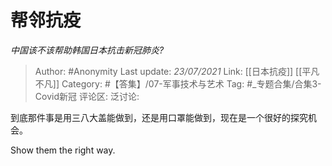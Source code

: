 # 帮邻抗疫
*中国该不该帮助韩国日本抗击新冠肺炎?*

> Author: #Anonymity
> Last update: *23/07/2021*
> Link: [[日本抗疫]] [[平凡不凡]]
> Category: #【答集】/07-军事技术与艺术
> Tag: #_专题合集/合集3-Covid新冠
> 评论区:
> 泛讨论:

到底那件事是用三八大盖能做到，还是用口罩能做到，现在是一个很好的探究机会。

Show them the right way.
